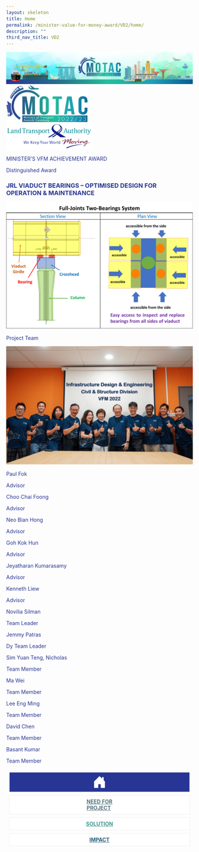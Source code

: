 ```yaml
---
layout: skeleton
title: Home
permalink: /minister-value-for-money-award/VD2/home/
description: ""
third_nav_title: VD2
---
```

<style type="text/css">
  .text-pri {
    color: #273592;
  }

  .nav-tabs {
    border-bottom: none !important;
    overflow: hidden !important;
  }

  .nav-link {
    margin: 8px !important;
    border-radius: 0px !important;
    font-weight: 700 !important;
    padding: 0.5rem 2.8rem !important;
  }

  .link-home {
    border: 1px solid #eee !important;
    color: #fff !important;
    background: rgb(39, 54, 149) !important;
    display: flex;
    justify-content: center;
    align-items: center;
  }

  .link-project {
    border: 1px solid #eee !important;
    color: rgb(83, 114, 122) !important;
    background-color: #fff !important;
    display: flex;
    justify-content: center;
    align-items: center;
  }

  .link-project.active {
    border: none !important;
    color: #fff !important;
    background: rgb(41, 115, 144) !important;
  }

  .link-solution {
    border: 1px solid #eee !important;
    color: rgb(69, 148, 145) !important;
    background-color: #fff !important;
    display: flex;
    justify-content: center;
    align-items: center;
  }

  .link-solution.active {
    border: none !important;
    color: #fff !important;
    background: rgb(34, 155, 189) !important;
  }

  .link-impact {
    border: 1px solid #eee !important;
    color: rgb(41, 95, 120) !important;
    background-color: #fff !important;
    display: flex;
    justify-content: center;
    align-items: center;
  }

  .link-impact.active {
    border: none !important;
    color: #fff !important;
    background: rgb(10, 91, 142) !important;
  }
</style>
 <div class="container-fluid">
<img src="/images/hero.png" class="img-fluid"  alt="hero"/>
</div>
<div class="container-fluid py-5 text-pri card-bg my-5">
  <div class="row">
    <div class="col-sm-12 pt-4 pb-3 text-center">
      <img src="/images/Logos/MOTAC_header.png" alt="motac logo" class="img-fluid" />
    </div>
  </div>
  <div class="row border border-info">
    <div class="col-sm-4 py-3 text-center d-flex flex-column align-items-center justify-content-center">
      <img src="/images/Logos/LTA.png" class="img-fluid" alt="CAAS" />
    </div>
    <div class="col-sm-8 py-3 text-center bg-primary d-flex justify-content-center flex-column aligin-items-center">
      <p class="mb-1 text-light font-weight-bold raleway-font"> MINISTER’S VFM ACHIEVEMENT AWARD</p>
      <p class="mb-0 distinguished-award">Distinguished Award</p>
    </div>
  </div>
  <div class="row">
    <div class="col-12 py-3">
      <h3 class="text-center  font-weight-bold"> JRL VIADUCT BEARINGS – OPTIMISED DESIGN FOR OPERATION & MAINTENANCE </h3>
    </div>
    <div class="col-12 py-3">
      <img src="/images/VFM/VD2/VD2 Iconic Pic.png" class="img-fluid border my-5" />
    </div>
  </div>
  <div class="row">
    <div class="col-sm-12 text-center py-2 my-2 bg-secondary">
      <p class="mb-0 h3  font-weight-bold text-uppercase"> Project Team​ </p>
    </div>
    <div class="col-sm-11 text-center mx-auto py-3">
      <img src="/images/VFM/VD2/VD2-Team Photo.png" class="img-fluid border border-5 border-secondary" alt="" />
    </div>
    <div class="col-sm-11 mx-auto">
      <div class="row py-5">
        <div class="col-sm-6 mb-5">
          <div class="row">
            <div class="col-sm-6">
              <p class="mb-2 text-pri fw-bold"> Paul Fok </p>
            </div>
            <div class="col-sm-6">
              <p class="mb-2 text-pri fw-bold"> Advisor </p>
            </div>
          </div>
          <div class="row">
            <div class="col-sm-6">
              <p class="mb-2 text-pri fw-bold"> Choo Chai Foong </p>
            </div>
            <div class="col-sm-6">
              <p class="mb-2 text-pri fw-bold"> Advisor </p>
            </div>
          </div>
          <div class="row">
            <div class="col-sm-6">
              <p class="mb-2 text-pri fw-bold"> Neo Bian Hong </p>
            </div>
            <div class="col-sm-6">
              <p class="mb-2 text-pri fw-bold"> Advisor </p>
            </div>
          </div>
          <div class="row">
            <div class="col-sm-6">
              <p class="mb-2 text-pri fw-bold"> Goh Kok Hun </p>
            </div>
            <div class="col-sm-6">
              <p class="mb-2 text-pri fw-bold"> Advisor </p>
            </div>
          </div>
          <div class="row">
            <div class="col-sm-6">
              <p class="mb-2 text-pri fw-bold"> Jeyatharan Kumarasamy </p>
            </div>
            <div class="col-sm-6">
              <p class="mb-2 text-pri fw-bold"> Advisor </p>
            </div>
          </div>
          <div class="row">
            <div class="col-sm-6">
              <p class="mb-2 text-pri fw-bold"> Kenneth Liew </p>
            </div>
            <div class="col-sm-6">
              <p class="mb-2 text-pri fw-bold"> Advisor </p>
            </div>
          </div>
          <div class="row">
            <div class="col-sm-6">
              <p class="mb-2 text-pri fw-bold"> Novilia Silman </p>
            </div>
            <div class="col-sm-6">
              <p class="mb-2 text-pri fw-bold"> Team Leader </p>
            </div>
          </div>
        </div>
        <div class="col-sm-6 mb-5">
          <div class="row">
            <div class="col-sm-6">
              <p class="mb-2 text-pri fw-bold"> Jemmy Patras </p>
            </div>
            <div class="col-sm-6">
              <p class="mb-2 text-pri fw-bold"> Dy Team Leader  </p>
            </div>
          </div>
          <div class="row">
            <div class="col-sm-6">
              <p class="mb-2 text-pri fw-bold"> Sim Yuan Teng, Nicholas </p>
            </div>
            <div class="col-sm-6">
              <p class="mb-2 text-pri fw-bold"> Team Member </p>
            </div>
          </div>
          <div class="row">
            <div class="col-sm-6">
              <p class="mb-2 text-pri fw-bold"> Ma Wei </p>
            </div>
            <div class="col-sm-6">
              <p class="mb-2 text-pri fw-bold"> Team Member </p>
            </div>
          </div>
          <div class="row">
            <div class="col-sm-6">
              <p class="mb-2 text-pri fw-bold"> Lee Eng Ming </p>
            </div>
            <div class="col-sm-6">
              <p class="mb-2 text-pri fw-bold"> Team Member </p>
            </div>
          </div>
          <div class="row">
            <div class="col-sm-6">
              <p class="mb-2 text-pri fw-bold"> David Chen </p>
            </div>
            <div class="col-sm-6">
              <p class="mb-2 text-pri fw-bold"> Team Member </p>
            </div>
          </div>
          <div class="row">
            <div class="col-sm-6">
              <p class="mb-2 text-pri fw-bold"> Basant Kumar </p>
            </div>
            <div class="col-sm-6">
              <p class="mb-2 text-pri fw-bold"> Team Member </p>
            </div>
          </div>
        </div>
      </div>
    </div>
  </div>
  <nav>
    <div class="nav nav-tabs nav-fill" id="nav-tab" role="tablist">
      <a class="nav-link active text-uppercase link-home text-decoration-none" id="nav-home-tab" href="/minister-value-for-money-award/VD2/home/">
        <svg xmlns="http://www.w3.org/2000/svg" width="36" height="36" fill="currentColor" class="bi bi-house-door-fill" viewBox="0 0 16 16">
          <path d="M6.5 14.5v-3.505c0-.245.25-.495.5-.495h2c.25 0 .5.25.5.5v3.5a.5.5 0 0 0 .5.5h4a.5.5 0 0 0 .5-.5v-7a.5.5 0 0 0-.146-.354L13 5.793V2.5a.5.5 0 0 0-.5-.5h-1a.5.5 0 0 0-.5.5v1.293L8.354 1.146a.5.5 0 0 0-.708 0l-6 6A.5.5 0 0 0 1.5 7.5v7a.5.5 0 0 0 .5.5h4a.5.5 0 0 0 .5-.5Z" />
        </svg>
      </a>
      <a class="nav-link link-project text-decoration-none" id="nav-project-tab" href="/minister-value-for-money-award/VD2/need-for-project/"> NEED FOR <br /> PROJECT </a>
      <a class="nav-link link-solution text-decoration-none" id="nav-solution-tab" href="/minister-value-for-money-award/VD2/solution/"> SOLUTION</a>
      <a class="nav-link link-impact text-decoration-none" id="nav-impact-tab" href="/minister-value-for-money-award/VD2/impact/"> IMPACT</a>
    </div>
  </nav>
</div>